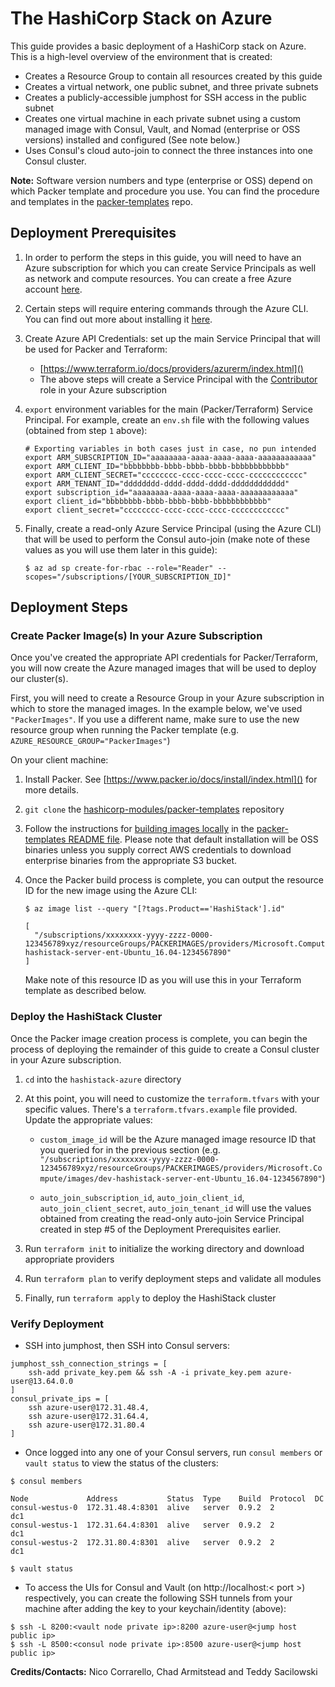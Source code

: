 # The HashiCorp Stack on Azure
This guide provides a basic deployment of a HashiCorp stack on Azure. This is a high-level overview of the environment that is created:

* Creates a Resource Group to contain all resources created by this guide
* Creates a virtual network, one public subnet, and three private subnets
* Creates a publicly-accessible jumphost for SSH access in the public subnet
* Creates one virtual machine in each private subnet using a custom managed image with Consul, Vault, and Nomad (enterprise or OSS versions) installed and configured (See note below.)
* Uses Consul's cloud auto-join to connect the three instances into one Consul cluster.

**Note:** Software version numbers and type (enterprise or OSS) depend on which Packer template and procedure you use. You can find the procedure and templates in the [packer-templates](https://github.com/hashicorp-modules/packer-templates/tree/chad_hashistack_azure/hashistack) repo.

## Deployment Prerequisites

1. In order to perform the steps in this guide, you will need to have an Azure subscription for which you can create Service Principals as well as network and compute resources. You can create a free Azure account [here](https://azure.microsoft.com/en-us/free/).

2. Certain steps will require entering commands through the Azure CLI. You can find out more about installing it [here](https://docs.microsoft.com/en-us/cli/azure/install-azure-cli).

3. Create Azure API Credentials: set up the main Service Principal that will be used for Packer and Terraform:
    * [https://www.terraform.io/docs/providers/azurerm/index.html]()
    * The above steps will create a Service Principal with the [Contributor](https://docs.microsoft.com/en-us/azure/active-directory/role-based-access-built-in-roles#contributor) role in your Azure subscription

4. `export` environment variables for the main (Packer/Terraform) Service Principal. For example, create an `env.sh` file with the following values (obtained from step `1` above):

    ```
    # Exporting variables in both cases just in case, no pun intended
    export ARM_SUBSCRIPTION_ID="aaaaaaaa-aaaa-aaaa-aaaa-aaaaaaaaaaaa"
    export ARM_CLIENT_ID="bbbbbbbb-bbbb-bbbb-bbbb-bbbbbbbbbbbb"
    export ARM_CLIENT_SECRET="cccccccc-cccc-cccc-cccc-cccccccccccc"
    export ARM_TENANT_ID="dddddddd-dddd-dddd-dddd-dddddddddddd"
    export subscription_id="aaaaaaaa-aaaa-aaaa-aaaa-aaaaaaaaaaaa"
    export client_id="bbbbbbbb-bbbb-bbbb-bbbb-bbbbbbbbbbbb"
    export client_secret="cccccccc-cccc-cccc-cccc-cccccccccccc"
    ```

5. Finally, create a read-only Azure Service Principal (using the Azure CLI) that will be used to perform the Consul auto-join (make note of these values as you will use them later in this guide):

    ```
    $ az ad sp create-for-rbac --role="Reader" --scopes="/subscriptions/[YOUR_SUBSCRIPTION_ID]"
    ```

## Deployment Steps

### Create Packer Image(s) In your Azure Subscription

Once you've created the appropriate API credentials for Packer/Terraform, you will now create the Azure managed images that will be used to deploy our cluster(s).

First, you will need to create a Resource Group in your Azure subscription in which to store the managed images. In the example below, we've used `"PackerImages"`. If you use a different name, make sure to use the new resource group when running the Packer template (e.g. `AZURE_RESOURCE_GROUP="PackerImages"`)



On your client machine:

1. Install Packer. See [https://www.packer.io/docs/install/index.html]() for more details.

2. `git clone` the [hashicorp-modules/packer-templates](https://github.com/hashicorp-modules/packer-templates/tree/chad_hashistack_azure) repository

3. Follow the instructions for [building images locally](https://github.com/hashicorp-modules/packer-templates/blob/chad_hashistack_azure/README.md#building-hashistack-images-locally-outside-of-the-ci-pipeline) in the [packer-templates README file](https://github.com/hashicorp-modules/packer-templates/blob/chad_hashistack_azure/README.md). Please note that default installation will be OSS binaries unless you supply correct AWS credentials to download enterprise binaries from the appropriate S3 bucket.

4. Once the Packer build process is complete, you can output the resource ID for the new image using the Azure CLI:

    ```
    $ az image list --query "[?tags.Product=='HashiStack'].id"

    [
      "/subscriptions/xxxxxxxx-yyyy-zzzz-0000-123456789xyz/resourceGroups/PACKERIMAGES/providers/Microsoft.Compute/images/dev-hashistack-server-ent-Ubuntu_16.04-1234567890"
    ]
    ```

    Make note of this resource ID as you will use this in your Terraform template as described below.

### Deploy the HashiStack Cluster

Once the Packer image creation process is complete, you can begin the process of deploying the remainder of this guide to create a Consul cluster in your Azure subscription.

1. `cd` into the `hashistack-azure` directory

2. At this point, you will need to customize the `terraform.tfvars` with your specific values. There's a `terraform.tfvars.example` file provided. Update the appropriate values:

    * `custom_image_id` will be the Azure managed image resource ID that you queried for in the previous section (e.g. `"/subscriptions/xxxxxxxx-yyyy-zzzz-0000-123456789xyz/resourceGroups/PACKERIMAGES/providers/Microsoft.Compute/images/dev-hashistack-server-ent-Ubuntu_16.04-1234567890"`)

    * `auto_join_subscription_id`, `auto_join_client_id`, `auto_join_client_secret`, `auto_join_tenant_id` will use the values obtained from creating the read-only auto-join Service Principal created in step #5 of the Deployment Prerequisites earlier.

3. Run `terraform init` to initialize the working directory and download appropriate providers

4. Run `terraform plan` to verify deployment steps and validate all modules

5. Finally, run `terraform apply` to deploy the HashiStack cluster

### Verify Deployment

* SSH into jumphost, then SSH into Consul servers:
```
jumphost_ssh_connection_strings = [
    ssh-add private_key.pem && ssh -A -i private_key.pem azure-user@13.64.0.0
]
consul_private_ips = [
    ssh azure-user@172.31.48.4,
    ssh azure-user@172.31.64.4,
    ssh azure-user@172.31.80.4
]
```

* Once logged into any one of your Consul servers, run `consul members` or `vault status` to view the status of the clusters:

```
$ consul members

Node             Address           Status  Type    Build  Protocol  DC
consul-westus-0  172.31.48.4:8301  alive   server  0.9.2  2         dc1
consul-westus-1  172.31.64.4:8301  alive   server  0.9.2  2         dc1
consul-westus-2  172.31.80.4:8301  alive   server  0.9.2  2         dc1

$ vault status
```

* To access the UIs for Consul and Vault (on http://localhost:< port >) respectively, you can create the following SSH tunnels from your machine after adding the key to your keychain/identity (above):

```
$ ssh -L 8200:<vault node private ip>:8200 azure-user@<jump host public ip>
$ ssh -L 8500:<consul node private ip>:8500 azure-user@<jump host public ip>
```

**Credits/Contacts:** Nico Corrarello, Chad Armitstead and Teddy Sacilowski
